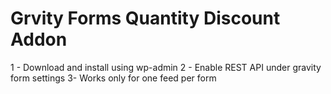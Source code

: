 # Grvity Forms Quantity Discount Addon

1 - Download and install using wp-admin
2 - Enable REST API under gravity form settings
3-  Works only for one feed per form
